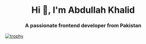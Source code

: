 <h1 align="center">Hi 👋, I'm Abdullah Khalid</h1>
<h3 align="center">A passionate frontend developer from Pakistan</h3>

[![trophy](https://github-profile-trophy.vercel.app/?username=ryo-ma)](https://github.com/ryo-ma/github-profile-trophy)
<!--
**abduIIahKhaIid/abduIIahKhaIid** is a ✨ _special_ ✨ repository because its `README.md` (this file) appears on your GitHub profile.

Here are some ideas to get you started:

- 🔭 I’m currently working on ...
- 🌱 I’m currently learning ...
- 👯 I’m looking to collaborate on ...
- 🤔 I’m looking for help with ...
- 💬 Ask me about ...
- 📫 How to reach me: ...
- 😄 Pronouns: ...
- ⚡ Fun fact: ...
-->
